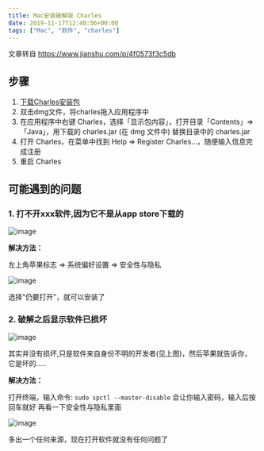 ```yaml
---
title: Mac安装破解版 Charles
date: 2019-11-17T12:40:56+00:00
tags: ["Mac", "软件", "charles"]
---
```


文章转自 https://www.jianshu.com/p/4f0573f3c5db

## 步骤

1. [下载Charles安装包](http://blog.store.dreamreal.online/Charles402.dmg)
2. 双击dmg文件，将charles拖入应用程序中
3. 在应用程序中右键 Charles，选择「显示包内容」，打开目录「Contents」=> 「Java」，用下载的 charles.jar (在 dmg 文件中) 替换目录中的 charles.jar
4. 打开 Charles，在菜单中找到 Help => Register Charles...，随便输入信息完成注册
5. 重启 Charles

## 可能遇到的问题

### 1. 打不开xxx软件,因为它不是从app store下载的

![image](https://user-images.githubusercontent.com/17465198/69003252-c4eeed80-0939-11ea-860b-42ea73b40543.png)

**解决方法：**

左上角苹果标志 => 系统偏好设置 => 安全性与隐私

![image](https://user-images.githubusercontent.com/17465198/69003259-e7810680-0939-11ea-942a-13d0f1d680d0.png)

选择"仍要打开"，就可以安装了

### 2. 破解之后显示软件已损坏

![image](https://user-images.githubusercontent.com/17465198/69003272-0e3f3d00-093a-11ea-9b6d-e31b7c1a4bf2.png)

其实并没有损坏,只是软件来自身份不明的开发者(见上图)，然后苹果就告诉你，它是坏的.....

**解决方法：**

打开终端，输入命令:
`sudo spctl --master-disable`
会让你输入密码，输入后按回车就好
再看一下安全性与隐私里面

![image](https://user-images.githubusercontent.com/17465198/69003336-aa694400-093a-11ea-9b34-9cd9072a4517.png)

多出一个任何来源，现在打开软件就没有任何问题了